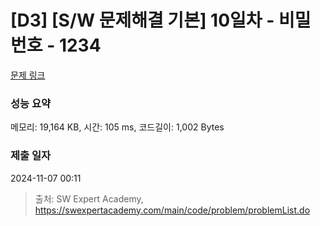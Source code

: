 # [D3] [S/W 문제해결 기본] 10일차 - 비밀번호 - 1234 

[문제 링크](https://swexpertacademy.com/main/code/problem/problemDetail.do?contestProbId=AV14_DEKAJcCFAYD) 

### 성능 요약

메모리: 19,164 KB, 시간: 105 ms, 코드길이: 1,002 Bytes

### 제출 일자

2024-11-07 00:11



> 출처: SW Expert Academy, https://swexpertacademy.com/main/code/problem/problemList.do